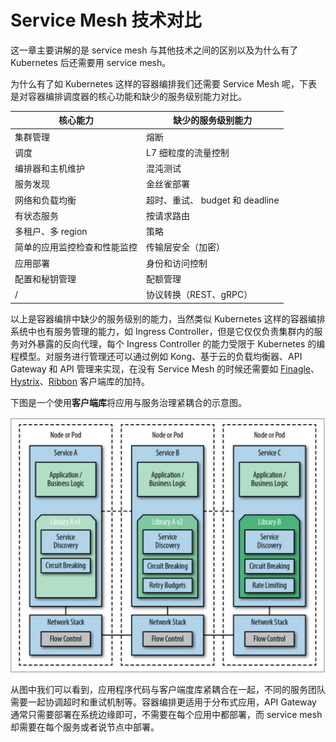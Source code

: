 # Service Mesh 技术对比

这一章主要讲解的是 service mesh 与其他技术之间的区别以及为什么有了 Kubernetes 后还需要用 service mesh。

为什么有了如 Kubernetes 这样的容器编排我们还需要 Service Mesh 呢，下表是对容器编排调度器的核心功能和缺少的服务级别能力对比。

| 核心能力                     | 缺少的服务级别能力              |
| ---------------------------- | ------------------------------- |
| 集群管理                     | 熔断                            |
| 调度                         | L7 细粒度的流量控制             |
| 编排器和主机维护             | 混沌测试                        |
| 服务发现                     | 金丝雀部署                      |
| 网络和负载均衡               | 超时、重试、 budget 和 deadline |
| 有状态服务                   | 按请求路由                      |
| 多租户、多 region            | 策略                            |
| 简单的应用监控检查和性能监控 | 传输层安全（加密）              |
| 应用部署                     | 身份和访问控制                  |
| 配置和秘钥管理               | 配额管理                        |
| /                            | 协议转换（REST、gRPC）          |

以上是容器编排中缺少的服务级别的能力，当然类似 Kubernetes 这样的容器编排系统中也有服务管理的能力，如 Ingress Controller，但是它仅仅负责集群内的服务对外暴露的反向代理，每个 Ingress Controller 的能力受限于 Kubernetes 的编程模型。对服务进行管理还可以通过例如 Kong、基于云的负载均衡器、API Gateway 和 API 管理来实现，在没有 Service Mesh 的时候还需要如 [Finagle](https://finagle.github.io/blog/)、[Hystrix](https://github.com/Netflix/Hystrix)、[Ribbon](https://github.com/Netflix/ribbon) 客户端库的加持。

下图是一个使用**客户端库**将应用与服务治理紧耦合的示意图。

![客户端库](../images/006tNbRwly1fubnx0q9bpj30vq0pq465.jpg)

从图中我们可以看到，应用程序代码与客户端度库紧耦合在一起，不同的服务团队需要一起协调超时和重试机制等。容器编排更适用于分布式应用，API Gateway 通常只需要部署在系统边缘即可，不需要在每个应用中都部署，而 service mesh 却需要在每个服务或者说节点中部署。
